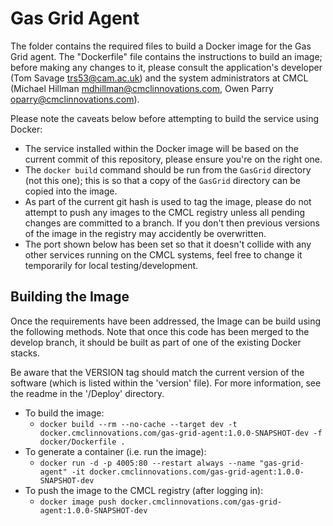 # Gas Grid Agent

The folder contains the required files to build a Docker image for the Gas Grid agent. The "Dockerfile" file contains the instructions to build an image; before making any changes to it, please consult the application's developer (Tom Savage <trs53@cam.ac.uk>) and the system administrators at CMCL (Michael Hillman <mdhillman@cmclinnovations.com>, Owen Parry <oparry@cmclinnovations.com>).

Please note the caveats below before attempting to build the service using Docker:

* The service installed within the Docker image will be based on the current commit of this repository, please ensure you're on the right one.
* The `docker build` command should be run from the `GasGrid` directory (not this one); this is so that a copy of the `GasGrid` directory can be copied into the image.
* As part of the current git hash is used to tag the image, please do not attempt to push any images to the CMCL registry unless all pending changes are committed to a branch. If you don't then previous versions of the image in the registry may accidently be overwritten.
* The port shown below has been set so that it doesn't collide with any other services running on the CMCL systems, feel free to change it temporarily for local testing/development.
	
## Building the Image

Once the requirements have been addressed, the Image can be build using the following methods. Note that once this code has been merged to the develop branch, it should be built as part of one of the existing Docker stacks.

Be aware that the VERSION tag should match the current version of the software (which is listed within the 'version' file). For more information, see the readme in the '/Deploy' directory.

+ To build the image:
  + `docker build --rm --no-cache --target dev -t docker.cmclinnovations.com/gas-grid-agent:1.0.0-SNAPSHOT-dev -f docker/Dockerfile .`
+ To generate a container (i.e. run the image):
  + `docker run -d -p 4005:80 --restart always --name "gas-grid-agent" -it docker.cmclinnovations.com/gas-grid-agent:1.0.0-SNAPSHOT-dev`
+ To push the image to the CMCL registry (after logging in):
  + `docker image push docker.cmclinnovations.com/gas-grid-agent:1.0.0-SNAPSHOT-dev`